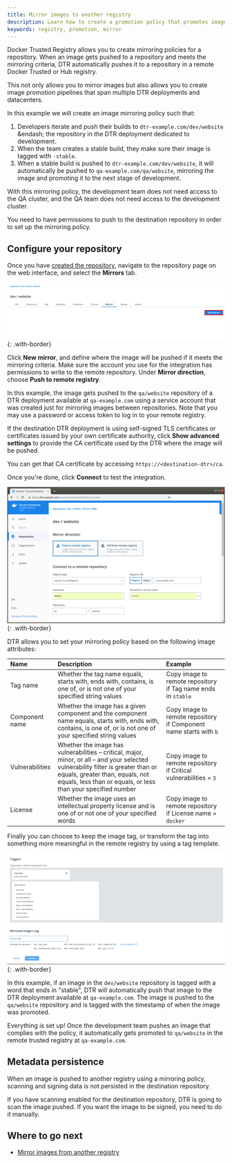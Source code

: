 ```yaml
---
title: Mirror images to another registry
description: Learn how to create a promotion policy that promotes images to an external registry, creating a DTR mirror.
keywords: registry, promotion, mirror
---
```


Docker Trusted Registry allows you to create mirroring policies for a repository.
When an image gets pushed to a repository and meets the mirroring criteria,
DTR automatically pushes it to a repository in a remote Docker Trusted or Hub registry.

This not only allows you to mirror images but also allows you to create
image promotion pipelines that span multiple DTR deployments and datacenters.

In this example we will create an image mirroring policy such that:

1. Developers iterate and push their builds to `dtr-example.com/dev/website` &endash; the
repository in the DTR deployment dedicated to development.
2. When the team creates a stable build, they make sure their image is tagged
with `-stable`.
3. When a stable build is pushed to `dtr-example.com/dev/website`, it will
automatically be pushed to `qa-example.com/qa/website`, mirroring the image and
promoting it to the next stage of development.

With this mirroring policy, the development team does not need access to the
QA cluster, and the QA team does not need access to the development
cluster.

You need to have permissions to push to the destination repository in order to set up the mirroring policy.

## Configure your repository

Once you have [created the repository](../manage-images/index.md), navigate to
the repository page on the web interface, and select the
**Mirrors** tab.

![create integration](../../images/push-mirror-2.png){: .with-border}

Click **New mirror**, and define where the image will be pushed if
it meets the mirroring criteria. Make sure the account you use for the integration
has permissions to write to the remote repository. Under **Mirror direction**, choose **Push to remote registry**.

In this example, the image gets pushed to the `qa/website` repository of a
DTR deployment available at `qa-example.com` using a service account
that was created just for mirroring images between repositories. Note that you may use a password or access token to log in to your remote registry.

If the destination DTR deployment is using self-signed TLS certificates or
certificates issued by your own certificate authority, click
**Show advanced settings** to provide the CA certificate used by the
DTR where the image will be pushed.

You can get that CA certificate by accessing `https://<destination-dtr>/ca`.

Once you're done, click **Connect** to test the integration.

![test connection](../../images/push-mirror-3.png){: .with-border}

DTR allows you to set your mirroring policy based on the following image attributes:

| Name            | Description                                        | Example           |
|:----------------|:---------------------------------------------------| :----------------|
| Tag name        | Whether the tag name equals, starts with, ends with, contains, is one of, or is not one of your specified string values | Copy image to remote repository if Tag name ends in `stable`|
| Component name  | Whether the image has a given component and the component name equals, starts with, ends with, contains, is one of, or is not one of your specified string values | Copy image to remote repository if Component name starts with `b` |
| Vulnerabilities | Whether the image has vulnerabilities &ndash; critical, major, minor, or all &ndash; and your selected vulnerability filter is greater than or equals, greater than, equals, not equals, less than or equals, or less than your specified number | Copy image to remote repository if Critical vulnerabilities = `3` |
| License         | Whether the image uses an intellectual property license and is one of or not one of your specified words | Copy image to remote repository if License name = `docker` |

Finally you can choose to keep the image tag, or transform the tag into
something more meaningful in the remote registry by using a tag template.

![choose policy](../../images/push-mirror-4.png){: .with-border}

In this example, if an image in the `dev/website` repository is tagged with
a word that ends in "stable", DTR will automatically push that image to
the DTR deployment available at `qa-example.com`. The image is pushed to the
`qa/website` repository and is tagged with the timestamp of when the image
was promoted.

Everything is set up! Once the development team pushes an image that complies
with the policy, it automatically gets promoted to `qa/website` in the remote trusted registry at `qa-example.com`.

## Metadata persistence

When an image is pushed to another registry using a mirroring policy, scanning
and signing data is not persisted in the destination repository.

If you have scanning enabled for the destination repository, DTR is going to scan
the image pushed. If you want the image to be signed, you need to do it manually.

## Where to go next

* [Mirror images from another registry](pull-mirror.md)
